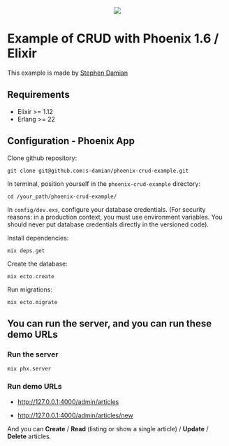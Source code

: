 <p align="center">
<a href="https://github.com/s-damian/phoenix-crud-example">
<img src="https://raw.githubusercontent.com/s-damian/medias/main/technos-logos/phoenix.jpg">
</a>
</p>

# Example of CRUD with Phoenix 1.6 / Elixir

This example is made by [Stephen Damian](https://github.com/s-damian)

## Requirements

* Elixir >= 1.12
* Erlang >= 22

## Configuration - Phoenix App

Clone github repository:

```
git clone git@github.com:s-damian/phoenix-crud-example.git
```

In terminal, position yourself in the ```phoenix-crud-example``` directory:

```
cd /your_path/phoenix-crud-example/
```

In ```config/dev.exs```, configure your database credentials. (For security reasons: in a production context, you must use environment variables. You should never put database credentials directly in the versioned code).

Install dependencies:

```
mix deps.get
```

Create the database:

```
mix ecto.create
```

Run migrations:

```
mix ecto.migrate
```

## You can run the server, and you can run these demo URLs

### Run the server

```
mix phx.server
```

### Run demo URLs

* http://127.0.0.1:4000/admin/articles

* http://127.0.0.1:4000/admin/articles/new

And you can **Create** / **Read** (listing or show a single article) / **Update** / **Delete** articles.





